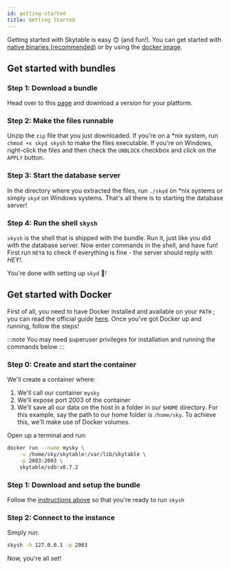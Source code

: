 ```yaml
---
id: getting-started
title: Getting Started
---
```


Getting started with Skytable is easy 😊 (and fun!). You can get started with [native binaries (recommended)](#get-started-with-bundles) or by using the [docker image](#get-started-with-docker).

## Get started with bundles

### Step 1: Download a bundle

Head over to this [page](https://github.com/skytable/skytable/releases/v0.7.2) and download a version for your platform.

### Step 2: Make the files runnable

Unzip the `zip` file that you just downloaded. If you're on a \*nix system, run `chmod +x skyd skysh` to make the files executable. If you're on Windows, right-click the files and then check the `UNBLOCK` checkbox and click on the `APPLY` button.

### Step 3: Start the database server

In the directory where you extracted the files, run `./skyd` on \*nix systems or simply `skyd` on Windows systems. That's all there is to starting the database server!

### Step 4: Run the shell `skysh`

`skysh` is the shell that is shipped with the bundle. Run it, just like you did with the database server. Now enter commands in the shell, and have fun! First run `HEYA` to check if everything is fine - the server should reply with _HEY!_.

You're done with setting up `skyd` 🎉!

## Get started with Docker

First of all, you need to have Docker installed and available on your `PATH` ; you can read the official guide [here](https://docs.docker.com/get-docker/). Once you've got Docker up and running, follow the steps!

:::note
You may need superuser privileges for installation and running the commands below
:::

### Step 0: Create and start the container

We'll create a container where:
1. We'll call our container `mysky`
2. We'll expose port 2003 of the container
3. We'll save all our data on the host in a folder in our `$HOME` directory. For this example, say the path to our home folder is `/home/sky`. To achieve this, we'll make use of Docker volumes.

Open up a terminal and run:

```sh
docker run --name mysky \
    -v /home/sky/skytable:/var/lib/skytable \
    -p 2003:2003 \
    skytable/sdb:v0.7.2
```

### Step 1: Download and setup the bundle

Follow the [instructions above](#get-started-with-bundles) so that you're ready to run `skysh`

### Step 2: Connect to the instance

Simply run:

```sh
skysh -h 127.0.0.1 -p 2003
```

Now, you're all set!
